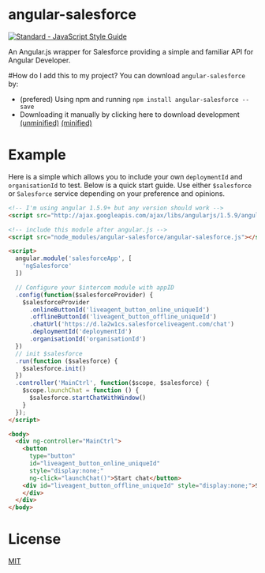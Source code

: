 # angular-salesforce
[![Standard - JavaScript Style Guide](https://img.shields.io/badge/code%20style-standard-brightgreen.svg)](http://standardjs.com/)

An Angular.js wrapper for Salesforce providing a simple and familiar API for Angular Developer.

#How do I add this to my project?
You can download `angular-salesforce` by:

* (prefered) Using npm and running `npm install angular-salesforce --save`
* Downloading it manually by clicking here to download development [(unminified)](https://cdn.rawgit.com/arkaitzgarro/angular-salesforce/master/angular-salesforce.js) [(minified)](https://cdn.rawgit.com/arkaitzgarro/angular-salesforce/master/angular-salesforce.min.js)

# Example
Here is a simple which allows you to include your own `deploymentId` and `organisationId` to test. Below is a quick start guide. Use either `$salesforce` or `Salesforce` service depending on your preference and opinions.

````html
<!-- I'm using angular 1.5.9+ but any version should work -->
<script src="http://ajax.googleapis.com/ajax/libs/angularjs/1.5.9/angular.js"></script>

<!-- include this module after angular.js -->
<script src="node_modules/angular-salesforce/angular-salesforce.js"></script>

<script>
  angular.module('salesforceApp', [
    'ngSalesforce'
  ])

  // Configure your $intercom module with appID
  .config(function($salesforceProvider) {
    $salesforceProvider
      .onlineButtonId('liveagent_button_online_uniqueId')
      .offlineButtonId('liveagent_button_offline_uniqueId')
      .chatUrl('https://d.la2w1cs.salesforceliveagent.com/chat')
      .deploymentId('deploymentId')
      .organisationId('organisationId')
  })
  // init $salesforce
  .run(function ($salesforce) {
    $salesforce.init()
  })
  .controller('MainCtrl', function($scope, $salesforce) {
    $scope.launchChat = function () {
      $salesforce.startChatWithWindow()
    }
  });
</script>

<body>
  <div ng-controller="MainCtrl">
    <button
      type="button"
      id="liveagent_button_online_uniqueId"
      style="display:none;"
      ng-click="launchChat()">Start chat</button>
    <div id="liveagent_button_offline_uniqueId" style="display:none;">Service not available</span>
    </div>
  </div>
</body>
````

# License
[MIT](https://github.com/arkaitzgarro/angular-salesforce/blob/master/LICENSE)
